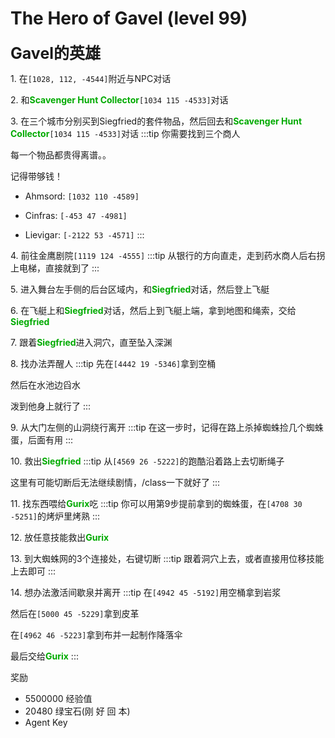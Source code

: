 # The Hero of Gavel (level 99)
<span style="font-size: 25px;">**Gavel的英雄**</span>

<span class="stage-index">1.</span> 在`[1028, 112, -4544]`附近与NPC对话

<span class="stage-index">2.</span> 和<font color=00AA00>**Scavenger Hunt Collector**</font>`[1034 115 -4533]`对话

<span class="stage-index">3.</span> 在三个城市分别买到Siegfried的套件物品，然后回去和<font color=00AA00>**Scavenger Hunt Collector**</font>`[1034 115 -4533]`对话
:::tip
你需要找到三个商人

每一个物品都贵得离谱。。

记得带够钱！

+ Ahmsord: `[1032 110 -4589]`

+ Cinfras: `[-453 47 -4981]`

+ Lievigar: `[-2122 53 -4571]`
:::

<span class="stage-index">4.</span> 前往金鹰剧院`[1119 124 -4555]`
:::tip
从银行的方向直走，走到药水商人后右拐上电梯，直接就到了
:::

<span class="stage-index">5.</span> 进入舞台左手侧的后台区域内，和<font color=00AA00>**Siegfried**</font>对话，然后登上飞艇

<span class="stage-index">6.</span> 在飞艇上和<font color=00AA00>**Siegfried**</font>对话，然后上到飞艇上端，拿到地图和绳索，交给<font color=00AA00>**Siegfried**</font>

<span class="stage-index">7.</span> 跟着<font color=00AA00>**Siegfried**</font>进入洞穴，直至坠入深渊

<span class="stage-index">8.</span> 找办法弄醒人
:::tip
先在`[4442 19 -5346]`拿到空桶

然后在水池边舀水

泼到他身上就行了
:::

<span class="stage-index">9.</span> 从大门左侧的山洞绕行离开
:::tip
在这一步时，记得在路上杀掉蜘蛛捡几个蜘蛛蛋，后面有用
:::

<span class="stage-index">10.</span> 救出<font color=00AA00>**Siegfried**</font>
:::tip
从`[4569 26 -5222]`的跑酷沿着路上去切断绳子

这里有可能切断后无法继续剧情，/class一下就好了
:::

<span class="stage-index">11.</span> 找东西喂给<font color=00AA00>**Gurix**</font>吃
:::tip
你可以用第9步提前拿到的蜘蛛蛋，在`[4708 30 -5251]`的烤炉里烤熟
:::

<span class="stage-index">12.</span> 放任意技能救出<font color=00AA00>**Gurix**</font>

<span class="stage-index">13.</span> 到大蜘蛛网的3个连接处，右键切断
:::tip
跟着洞穴上去，或者直接用位移技能上去即可
:::

<span class="stage-index">14.</span> 想办法激活间歇泉并离开
:::tip
在`[4942 45 -5192]`用空桶拿到岩浆

然后在`[5000 45 -5229]`拿到皮革

在`[4962 46 -5223]`拿到布并一起制作降落伞

最后交给<font color=00AA00>**Gurix**</font>
:::

奖励
+ 5500000 经验值
+ 20480 绿宝石(刚 好 回 本)
+ Agent Key